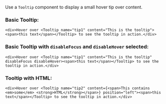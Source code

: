 Use a `Tooltip` component to display a small hover tip over content.

### Basic Tooltip:
```
<div>Hover over <Tooltip name="tip1" content="This is the tooltip"><span>this text</span></Tooltip> to see the tooltip in action.</div>
```

### Basic Tooltip with `disableFocus` and `disableHover` selected:
```
<div>Hover over <Tooltip name="tip1" content="This is the tooltip" disableFocus disableHover><span>this text</span></Tooltip> to see the tooltip in action.</div>
```

### Tooltip with HTML:
```
<div>Hover over <Tooltip name="tip2" content={<span>This contains <em>some</em> <strong>HTML</strong></span>} position="left"><span>this text</span></Tooltip> to see the tooltip in action.</div>
```
